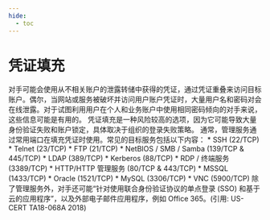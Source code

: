 ```yaml
---
hide:
  - toc
---
```


# 凭证填充

对手可能会使用从不相关账户的泄露转储中获得的凭证，通过凭证重叠来访问目标账户。偶尔，当网站或服务被破坏并访问用户账户凭证时，大量用户名和密码对会在线泄露。对于试图利用用户在个人和业务账户中使用相同密码倾向的对手来说，这些信息可能是有用的。  凭证填充是一种风险较高的选项，因为它可能导致大量身份验证失败和账户锁定，具体取决于组织的登录失败策略。  通常，管理服务通过常用端口在填充凭证时使用。常见的目标服务包括以下内容：  * SSH (22/TCP) * Telnet (23/TCP) * FTP (21/TCP) * NetBIOS / SMB / Samba (139/TCP & 445/TCP) * LDAP (389/TCP) * Kerberos (88/TCP) * RDP / 终端服务 (3389/TCP) * HTTP/HTTP 管理服务 (80/TCP & 443/TCP) * MSSQL (1433/TCP) * Oracle (1521/TCP) * MySQL (3306/TCP) * VNC (5900/TCP)  除了管理服务外，对手还可能“针对使用联合身份验证协议的单点登录 (SSO) 和基于云的应用程序”，以及外部电子邮件应用程序，例如 Office 365。(引用: US-CERT TA18-068A 2018)
